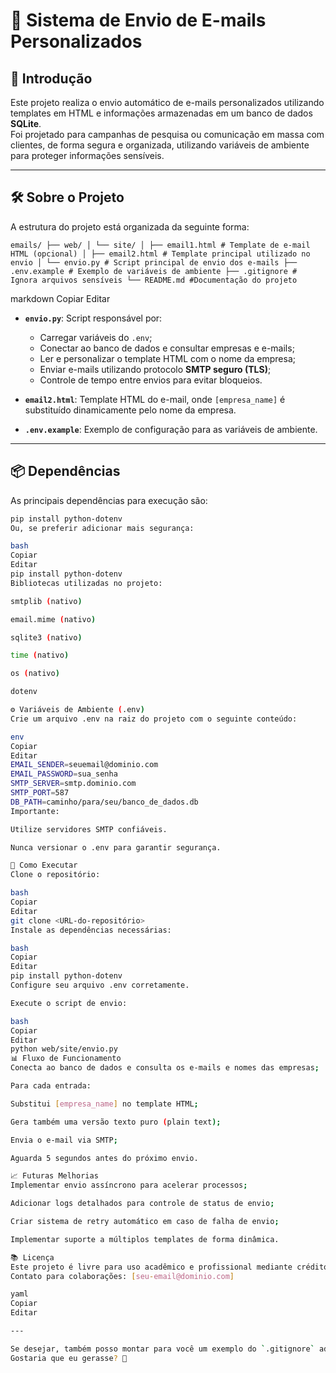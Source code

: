 # 📧 Sistema de Envio de E-mails Personalizados

## 📖 Introdução

Este projeto realiza o envio automático de e-mails personalizados utilizando templates em HTML e informações armazenadas em um banco de dados **SQLite**.  
Foi projetado para campanhas de pesquisa ou comunicação em massa com clientes, de forma segura e organizada, utilizando variáveis de ambiente para proteger informações sensíveis.

---

## 🛠 Sobre o Projeto

A estrutura do projeto está organizada da seguinte forma:

```brash
emails/ ├── web/ │ └── site/ │ ├── email1.html # Template de e-mail HTML (opcional) │ ├── email2.html # Template principal utilizado no envio │ └── envio.py # Script principal de envio dos e-mails ├── .env.example # Exemplo de variáveis de ambiente ├── .gitignore # Ignora arquivos sensíveis └── README.md #Documentação do projeto
```

markdown
Copiar
Editar

- **`envio.py`**: Script responsável por:
  - Carregar variáveis do `.env`;
  - Conectar ao banco de dados e consultar empresas e e-mails;
  - Ler e personalizar o template HTML com o nome da empresa;
  - Enviar e-mails utilizando protocolo **SMTP seguro (TLS)**;
  - Controle de tempo entre envios para evitar bloqueios.

- **`email2.html`**: Template HTML do e-mail, onde `[empresa_name]` é substituído dinamicamente pelo nome da empresa.

- **`.env.example`**: Exemplo de configuração para as variáveis de ambiente.

---

## 📦 Dependências

As principais dependências para execução são:

```bash
pip install python-dotenv
Ou, se preferir adicionar mais segurança:

bash
Copiar
Editar
pip install python-dotenv
Bibliotecas utilizadas no projeto:

smtplib (nativo)

email.mime (nativo)

sqlite3 (nativo)

time (nativo)

os (nativo)

dotenv

⚙️ Variáveis de Ambiente (.env)
Crie um arquivo .env na raiz do projeto com o seguinte conteúdo:

env
Copiar
Editar
EMAIL_SENDER=seuemail@dominio.com
EMAIL_PASSWORD=sua_senha
SMTP_SERVER=smtp.dominio.com
SMTP_PORT=587
DB_PATH=caminho/para/seu/banco_de_dados.db
Importante:

Utilize servidores SMTP confiáveis.

Nunca versionar o .env para garantir segurança.

🚀 Como Executar
Clone o repositório:

bash
Copiar
Editar
git clone <URL-do-repositório>
Instale as dependências necessárias:

bash
Copiar
Editar
pip install python-dotenv
Configure seu arquivo .env corretamente.

Execute o script de envio:

bash
Copiar
Editar
python web/site/envio.py
📊 Fluxo de Funcionamento
Conecta ao banco de dados e consulta os e-mails e nomes das empresas;

Para cada entrada:

Substitui [empresa_name] no template HTML;

Gera também uma versão texto puro (plain text);

Envia o e-mail via SMTP;

Aguarda 5 segundos antes do próximo envio.

📈 Futuras Melhorias
Implementar envio assíncrono para acelerar processos;

Adicionar logs detalhados para controle de status de envio;

Criar sistema de retry automático em caso de falha de envio;

Implementar suporte a múltiplos templates de forma dinâmica.

📚 Licença
Este projeto é livre para uso acadêmico e profissional mediante créditos à autoria.
Contato para colaborações: [seu-email@dominio.com]

yaml
Copiar
Editar

---

Se desejar, também posso montar para você um exemplo do `.gitignore` adaptado para proteger o `.env` e o banco de dados.  
Gostaria que eu gerasse? 📄